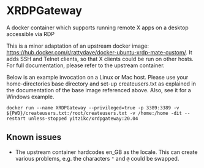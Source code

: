 # XRDPGateway
A docker container which supports running remote X apps on a desktop accessible via RDP

This is a minor adaptation of an upstream docker image: https://hub.docker.com/r/rattydave/docker-ubuntu-xrdp-mate-custom/.
It adds SSH and Telnet clients, so that X clients could be run on other hosts. For full documentation,
please refer to the upstream container.

Below is an example invocation on a Linux or Mac host. Please use your home-directories base directory and set-up createusers.txt as explained in the documentation of the base image referenced above. Also, see it for a Windows example.

    docker run --name XRDPGateway --privileged=true -p 3389:3389 -v ${PWD}/createusers.txt:/root/createusers.txt -v /home:/home -dit --restart unless-stopped yitzikc/xrdpgateway:20.04


## Known issues

  * The upstream container hardcodes en_GB as the locale. This can create various problems, e.g. the characters ``"`` and ``@`` could be swapped.
